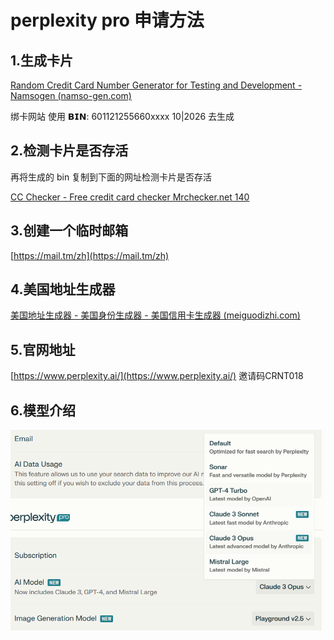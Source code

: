 # perplexity pro 申请方法

## 1.生成卡片

[Random Credit Card Number Generator for Testing and Development - Namsogen (namso-gen.com)](https://namso-gen.com/?tab=advance&network=MasterCard)

绑卡网站 使用 𝗕𝗜𝗡: 601121255660xxxx 10|2026 去生成

## 2.检测卡片是否存活

再将生成的 bin 复制到下面的网址检测卡片是否存活

[CC Checker - Free credit card checker Mrchecker.net 140](https://www.mrchecker.net/card-checker/ccn2/)

## 3.创建一个临时邮箱

[https://mail.tm/zh](https://mail.tm/zh)

## 4.美国地址生成器

[美国地址生成器 - 美国身份生成器 - 美国信用卡生成器 (meiguodizhi.com)](https://www.meiguodizhi.com/)

## 5.官网地址  

[https://www.perplexity.ai/](https://www.perplexity.ai/)  邀请码CRNT018

## 6.模型介绍

![image-20240330145932957](./img/image-20240330145932957.png)
